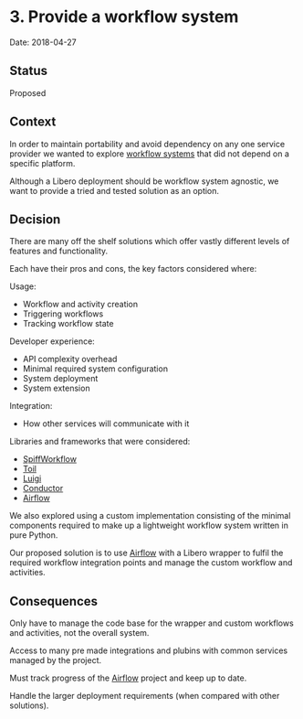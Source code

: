 # 3. Provide a workflow system

Date: 2018-04-27

## Status

Proposed

## Context

In order to maintain portability and avoid dependency on any one service provider we wanted to explore 
[workflow systems](https://en.wikipedia.org/wiki/Workflow_management_system) that did not depend on a specific platform.

Although a Libero deployment should be workflow system agnostic, we want to provide a tried and tested solution as an option.

## Decision

There are many off the shelf solutions which offer vastly different levels of features and functionality.

Each have their pros and cons, the key factors considered where:

Usage:
- Workflow and activity creation
- Triggering workflows
- Tracking workflow state

Developer experience:
- API complexity overhead
- Minimal required system configuration
- System deployment
- System extension

Integration:
- How other services will communicate with it

Libraries and frameworks that were considered:

- [SpiffWorkflow](http://spiffworkflow.readthedocs.io/en/latest/)
- [Toil](https://toil.readthedocs.io/en/3.15.0/)
- [Luigi](http://luigi.readthedocs.io/en/stable/index.html)
- [Conductor](https://netflix.github.io/conductor/)
- [Airflow](https://airflow.incubator.apache.org/project.html)

We also explored using a custom implementation consisting of the minimal components required to make up a lightweight workflow system written in pure Python.

Our proposed solution is to use [Airflow](https://airflow.incubator.apache.org/project.html) with a Libero wrapper to fulfil the required workflow integration points and manage the custom workflow and activities.

## Consequences

Only have to manage the code base for the wrapper and custom workflows and activities, not the overall system.

Access to many pre made integrations and plubins with common services managed by the project. 

Must track progress of the [Airflow](https://airflow.incubator.apache.org/project.html) project and keep up to date.

Handle the larger deployment requirements (when compared with other solutions).


